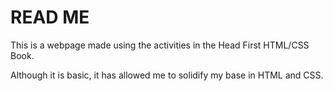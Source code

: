 # READ ME

This is a webpage made using the activities in the Head First HTML/CSS Book. 

Although it is basic, it has allowed me to solidify my base in HTML and CSS.
